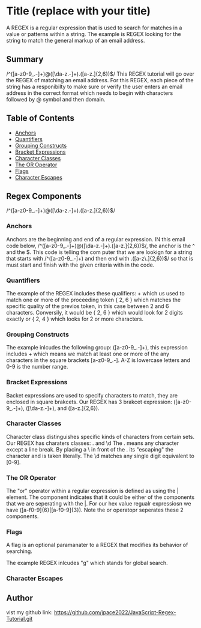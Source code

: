 # Title (replace with your title)

A REGEX is a regular expression that is used to search for matches in a value or patterns within a string. The example is REGEX looking for the string to match the general markup of an email address. 

## Summary

/^([a-z0-9_\.-]+)@([\da-z\.-]+)\.([a-z\.]{2,6})$/ This REGEX tutorial will go over the REGEX of matching an email address. For this REGEX, each piece of the string has a responibilty to make sure or verify the user enters an email address in the correct format which needs to begin with characters followed by @ symbol and then domain. 

## Table of Contents

- [Anchors](#anchors)
- [Quantifiers](#quantifiers)
- [Grouping Constructs](#grouping-constructs)
- [Bracket Expressions](#bracket-expressions)
- [Character Classes](#character-classes)
- [The OR Operator](#the-or-operator)
- [Flags](#flags)
- [Character Escapes](#character-escapes)

## Regex Components
/^([a-z0-9_\.-]+)@([\da-z\.-]+)\.([a-z\.]{2,6})$/

### Anchors
Anchors are the beginning and end of a regular expression. IN this email code below,
/^([a-z0-9_\.-]+)@([\da-z\.-]+)\.([a-z\.]{2,6})$/, the anchor is the ^ and the $. This code is telling the com puter that we are lookign for a string that starts with /^([a-z0-9_.-]+) and then end with .([a-z\.]{2,6})$/ so that is must start and finish with the given criteria with in the code. 

### Quantifiers
The example of the REGEX includes these qualifiers: + which us used to match one or more of the proceeding token { 2, 6 } which matches the specific quality of the previos token, in this case between 2 and 6 characters. Conversily, it would be { 2, 6 } which would look for 2 digits exactly or { 2, 4 } which looks for 2 or more characters. 

### Grouping Constructs
The example inlcudes the following group: ([a-z0-9_\.-]+), this expression includes + which means we match at least one or more of the any characters in the square brackets [a-z0-9_\.-]. A-Z is lowercase letters and 0-9 is the number range. 

### Bracket Expressions
Backet expressions are used to specify characters to match, they are enclosed in square brakcets. Our REGEX has 3 brakcet expression: ([a-z0-9_\.-]+), ([\da-z\.-]+), and ([a-z\.]{2,6}). 

### Character Classes
Character class distinguishes specific kinds of characters from certain sets. Our REGEX has charaters classes: . and \d The . means any character except a line break. By placing a \ in front of the . its "escaping" the character and is taken literally. The \d matches any single digit equivalent to [0-9]. 

### The OR Operator
The "or" operator within a regular expression is defined as using the | element. The component indicates that it could be either of the components that we are seperating with the |. For our hex value regualr expressiosn we have ([a-f0-9]{6}|[a-f0-9]{3}). Note the or operatopr seperates these 2 components. 
### Flags
A flag is an optional paramanater to a REGEX that modifies its behavior of searching. 

The example REGEX inlcudes "g" which stands for global search. 
### Character Escapes

## Author

vist my github link: https://github.com/jpace2022/JavaScript-Regex-Tutorial.git
